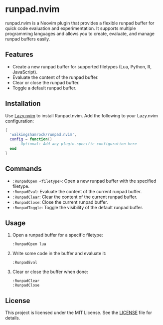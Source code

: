 # runpad.nvim

runpad.nvim is a Neovim plugin that provides a flexible runpad buffer for quick code evaluation and experimentation. It supports multiple programming languages and allows you to create, evaluate, and manage runpad buffers easily.

## Features

- Create a new runpad buffer for supported filetypes (Lua, Python, R, JavaScript).
- Evaluate the content of the runpad buffer.
- Clear or close the runpad buffer.
- Toggle a default runpad buffer.

## Installation

Use [Lazy.nvim](https://github.com/folke/lazy.nvim) to install Runpad.nvim. Add the following to your Lazy.nvim configuration:

```lua
{
  'walkingshamrock/runpad.nvim',
  config = function()
    -- Optional: Add any plugin-specific configuration here
  end
}
```

## Commands

- `:RunpadOpen <filetype>`: Open a new runpad buffer with the specified filetype.
- `:RunpadEval`: Evaluate the content of the current runpad buffer.
- `:RunpadClear`: Clear the content of the current runpad buffer.
- `:RunpadClose`: Close the current runpad buffer.
- `:RunpadToggle`: Toggle the visibility of the default runpad buffer.

## Usage

1. Open a runpad buffer for a specific filetype:
   ```vim
   :RunpadOpen lua
   ```

2. Write some code in the buffer and evaluate it:
   ```vim
   :RunpadEval
   ```

3. Clear or close the buffer when done:
   ```vim
   :RunpadClear
   :RunpadClose
   ```

## License

This project is licensed under the MIT License. See the [LICENSE](LICENSE) file for details.
